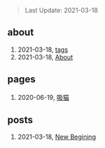 > Last Update: 2021-03-18

## about
1. 2021-03-18, [tags](about/tags.md)
1. 2021-03-18, [About](about/me.md)
## pages
1. 2020-06-19, [吸猫](pages/吸猫.md)
## posts
1. 2021-03-18, [New Begining](posts/bookmarks.md)